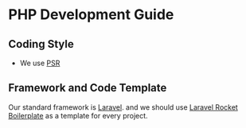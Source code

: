 # PHP Development Guide

## Coding Style

* We use [PSR](http://www.php-fig.org/psr/psr-2/)

## Framework and Code Template

Our standard framework is [Laravel](https://laravel.com/). and we should use [Laravel Rocket Boilerplate](https://github.com/laravel-rocket/documents/tree/master/en) as a template for every project.


